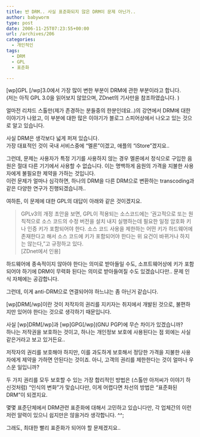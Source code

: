 ```yaml
---
title: 반 DRM.. 사실 표준화되지 않은 DRM이 문제 아닌가..
author: babyworm
type: post
date: 2006-11-25T07:23:55+00:00
url: /archives/206
categories:
  - 개인적인
tags:
  - DRM
  - GPL
  - 표준화

---
```

[wp]GPL [/wp]3.0에서 가장 많이 변한 부분이 DRM에 관한 부분이라고 합니다.  
(저는 아직 GPL 3.0을 읽어보지 않았으며, ZDnet의 기사만을 참조하였습니다. )

얼마전 리챠드 스톨만(제가 존경하는 분들중의 한분인데요..)의 강연에서 DRM에 대한 이야기가 나왔고, 이 부분에 대한 많은 이야기가 블로그 스피어상에서 나오고 있는 것으로 알고 있습니다.

사실 DRM은 생각보다 넓게 퍼져 있습니다.  
가장 대표적인 것이 국내 서비스중에 &#8220;멜론&#8221;이겠고, 애플의 &#8220;iStore&#8221;겠지요..

그런데, 문제는 사용자가 특정 기기를 사용하지 않는 경우 멜론에서 정식으로 구입한 음원은 절대 다른 기기에서 사용할 수 없습니다. 이는 명백하게 음원의 가격을 지불한 사용자에게 불필요한 제약을 가하는 것입니다.  
이런 문제가 얼마나 심각하면, 하나의 DRM을 다른 DRM으로 변환하는 transcoding과 같은 다양한 연구가 진행되겠습니까.. 

여하튼, 이 문제에 대한 GPL의 대답이 아래와 같은 것이겠지요.

> GPLv3의 개정 초안을 보면, GPL이 적용되는 소스코드에는 ‘권고적으로 또는 원칙적으로 소스 코드의 수정 버전을 설치 내지 실행하는데 필요한 일정 암호화 키나 인증 키가 포함되어야 한다. 소스 코드 사용을 제한하는 어떤 키가 하드웨어에 존재한다고 해서 소스 코드에 키가 포함되어야 한다는 위 요건이 바뀌거나 하지는 않는다,”고 규정하고 있다.  
> [ZDnet에서 인용]  
> </BLOCKQUOTE>
> 
> 하드웨어에 종속적이지 않아야 한다는 의미로 받아들일 수도, 소프트웨어상에 키가 포함되어야 하기에 DRM이 무력화 된다는 의미로 받아들여질 수도 있겠습니다만.. 문제 인식 자체에는 공감합니다. 
> 
> 그런데, 이게 anti-DRM으로 연결되어야 하느냐는 좀 아닌거 같습니다. 
> 
> [wp]DRM[/wp]이란 것이 저작자의 권리를 지키자는 취지에서 개발된 것으로, 불편하지만 있어야 한다는 것으로 생각하기 때문입니다. 
> 
> 사실 \[wp]DRM[/wp]과 [wp]GPG[/wp\](GNU PGP)에 무슨 차이가 있겠습니까?  
> 하나는 저작권을 보호하는 것이고, 하나는 개인정보 보호에 사용된다는 점 외에는 사실 같은거라고 보고 있거든요..
> 
> 저작자의 권리를 보호해야 하지만, 이를 과도하게 보호해서 정당한 가격을 지불한 사용자에게 제약을 가하면 안된다는 것이죠. 아니, 고객의 권리를 제한한다는 것이 얼마나 우스운 일입니까?
> 
> 두 가지 권리를 모두 보호할 수 있는 가장 합리적인 방법은 (스톨만 아저씨가 이야기 하신것처럼) &#8220;인식의 변화&#8221;가 맞습니다만, 이게 어렵다면 차선의 방법은 &#8220;표준화된 DRM&#8221;이 되겠지요.
> 
> 몇몇 표준단체에서 DRM관련 표준화에 대해서 고민하고 있습니다만, 각 업체간의 이런 저런 알력이 있으니 쉽지만은 않을거라 생각합니다. ^^;
> 
> 그래도, 최대한 빨리 표준화가 되어야 할 문제겠지요..